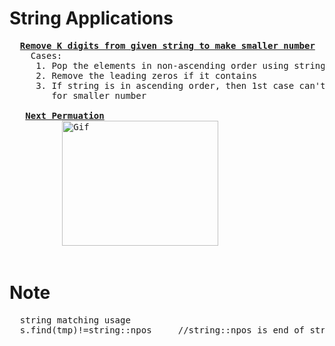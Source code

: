 # String Applications
  <pre>
  <b><a href="https://github.com/teja963/DSA_All_Models/blob/master/String/4.%20Remove%20kth%20digits%20from%20number.cpp">Remove K digits from given string to make smaller number</a></b>
    Cases:
     1. Pop the elements in non-ascending order using string as efficient instead of stack
     2. Remove the leading zeros if it contains
     3. If string is in ascending order, then 1st case can't work to overcome that, pop last elements 
        for smaller number
        
   <b><a href="https://github.com/teja963/DSA_All_Models/blob/master/String/13.%20Next%20permutation.cpp">Next Permuation</a></b>
          <img alt="Gif" width="250" height="200" src="https://github.com/teja963/DSA_All_Models/blob/master/String/images/31_Next_Permutation.gif">
  </pre>
# Note
  <pre>
  string matching usage
  s.find(tmp)!=string::npos     //string::npos is end of string
  </pre>
